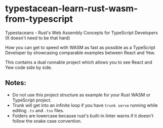# typestacean-learn-rust-wasm-from-typescript
Typestaceans - Rust's Web Assembly Concepts for TypeScript Developers (It doesn't need to be that hard)

How you can get to speed with WASM as fast as possible as a TypeScript Developer by showcasing comparable examples between React and Yew. 

This contains a dual runnable project which allows you to see React and Yew code side by side. 


## Notes:
* Do not use this project structure as example for your Rust WASM or TypeScript project. 
* Trunk will get into an infinite loop if you have `trunk serve` running while editing `.ts` and `.tsx` files.
* Folders are lowercase because rust's built-in linter warns if it doesn't follow the snake case convention. 